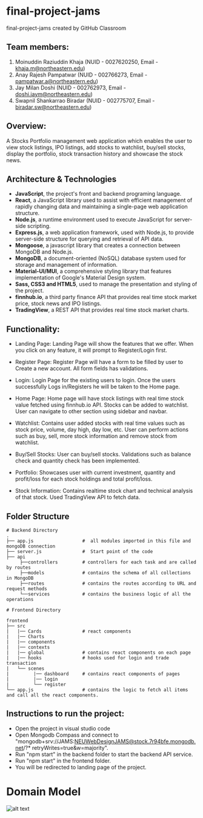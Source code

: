 # final-project-jams

final-project-jams created by GitHub Classroom



## Team members:    

1. Moinuddin Raziuddin Khaja (NUID - 0027620250, Email - khaja.m@northeastern.edu)          
2. Anay Rajesh Pampatwar (NUID - 002766273, Email - pampatwar.a@northeastern.edu)
3. Jay Milan Doshi (NUID - 002762973, Email - doshi.jaym@northeastern.edu)
4. Swapnil Shankarrao Biradar (NUID - 002775707, Email - biradar.sw@northeastern.edu)


## Overview:

A Stocks Portfolio management web application which enables the user to view stock listings, IPO listings, add stocks to watchlist, buy/sell stocks, display the portfolio, stock transaction history and showcase the stock news.


## Architecture & Technologies

* <b>JavaScript</b>, the project's front and backend programing language.
* <b>React</b>, a JavaScript library used to assist with efficient management of rapidly changing data and maintaining a single-page web application structure.
* <b>Node.js</b>, a runtime environment used to execute JavaScript for server-side scripting.
* <b>Express.js</b>, a web application framework, used with Node.js, to provide server-side structure for querying and retrieval of API data.
* <b>Mongoose</b>, a javascript library that creates a connection between MongoDB and Node.js.
* <b>MongoDB</b>, a document-oriented (NoSQL) database system used for storage and management of information.
* <b>Material-UI/MUI</b>, a comprehensive styling library that features implementation of Google's Material Design system.
* <b>Sass, CSS3 and HTML5</b>, used to manage the presentation and styling of the project.
* <b>finnhub.io</b>, a third party finance API that provides real time stock market price, stock news and IPO listings.
* <b>TradingView</b>, a REST API that provides real time stock market charts.



## Functionality:

* Landing Page: 
Landing Page will show the features that we offer. 
When you click on any feature, it will prompt to Register/Login first.   

* Register Page:
Register Page will have a form to be filled by user to Create a new account.
All form fields has validations.

* Login:
Login Page for the existing users to login.
Once the users successfully Logs in/Registers he will be taken to the Home page.

* Home Page:
Home page will have stock listings with real time stock value fetched using finnhub.io API. Stocks can be added to watchlist. User can navigate to other section using sidebar and navbar.

* Watchlist: 
Contains user added stocks with real time values such as stock price, volume, day high, day low, etc. User can perform actions such as buy, sell, more stock information and remove stock from watchlist.

* Buy/Sell Stocks:
User can buy/sell stocks. Validations such as balance check and quantity check has been implemented.

* Portfolio: 
Showcases user with current investment, quantity and profit/loss for each stock holdings and total profit/loss.

* Stock Information:
Contains realtime stock chart and technical analysis of that stock. Used TradingView API to fetch data.

## Folder Structure

 	# Backend Directory
    .
    ├── app.js                  #  all modules imported in this file and mongoDB connection          
    ├── server.js               #  Start point of the code
    ├── api
         ├──controllers         # controllers for each task and are called by routes
         ├──models              # contains the schema of all collections in MongoDB
         ├──routes              # contains the routes according to URL and request methods
         └──services            # contains the business logic of all the operations

    # Frontend Directory

    frontend
    ├── src
    |   |── Cards               # react components
    |   |── Charts              
    |   |── components          
    |   |── contexts  
    |   |── global              # contains react components on each page
    |   |── hooks               # hooks used for login and trade transaction
    |   └── scenes 
    |         |── dashboard     # contains react components of pages
    |         |── login          
    |         └── register
    └── app.js                  # contains the logic to fetch all items and call all the react components.
	

## Instructions to run the project:
* Open the project in visual studio code
* Open Mongodb Compass and connect to "mongodb+srv://JAMS:NEUWebDesignJAMS@stock.7r94bfe.mongodb.net/?* retryWrites=true&w=majority".
* Run "npm start" in the backend folder to start the backend API service.
* Run "npm start" in the frontend folder.
* You will be redirected to landing page of the project.

# Domain Model
![alt text](https://github.com/neu-mis-info6150-fall-2022/final-project-jams/blob/main/images/domainDesign.png)

